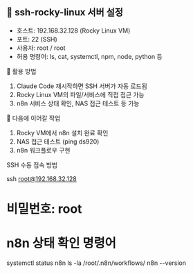   
  ## 🔧 ssh-rocky-linux 서버 설정
  - 호스트: 192.168.32.128 (Rocky Linux VM)
  - 포트: 22 (SSH)
  - 사용자: root / root
  - 허용 명령어: ls, cat, systemctl, npm, node, python 등


 🚀 활용 방법
  1. Claude Code 재시작하면 SSH 서버가 자동 로드됨
  2. Rocky Linux VM의 파일/서비스에 직접 접근 가능
  3. n8n 서비스 상태 확인, NAS 접근 테스트 등 가능

📝 다음에 이어갈 작업
  1. Rocky VM에서 n8n 설치 완료 확인
  2. NAS 접근 테스트 (ping ds920)
  3. n8n 워크플로우 구현

SSH 수동 접속 방법

  ssh root@192.168.32.128
  # 비밀번호: root

  # n8n 상태 확인 명령어
  systemctl status n8n
  ls -la /root/.n8n/workflows/
  n8n --version


